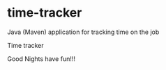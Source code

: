 # time-tracker
Java (Maven) application for tracking time on the job

Time tracker

Good Nights have fun!!!
